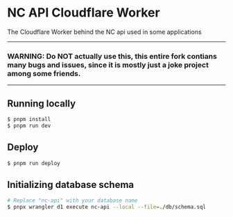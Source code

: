 # NC API Cloudflare Worker

The Cloudflare Worker behind the NC api used in some applications

---

### WARNING: Do NOT actually use this, this entire fork contians many bugs and issues, since it is mostly just a joke project among some friends.

---

## Running locally

```sh
$ pnpm install
$ pnpm run dev
```

## Deploy

```sh
$ pnpm run deploy
```

## Initializing database schema

```sh
# Replace "nc-api" with your database name
$ pnpx wrangler d1 execute nc-api --local --file=./db/schema.sql
```
